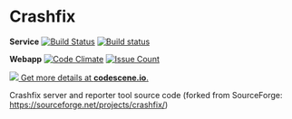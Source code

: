 # Crashfix
**Service**
[![Build Status](https://travis-ci.org/0unit/crashfix.svg?branch=master)](https://travis-ci.org/0unit/crashfix) [![Build status](https://ci.appveyor.com/api/projects/status/b35ow8gfempw3s95?svg=true)](https://ci.appveyor.com/project/0unit/crashfix)

**Webapp**
[![Code Climate](https://codeclimate.com/github/0unit/crashfix/badges/gpa.svg)](https://codeclimate.com/github/0unit/crashfix) [![Issue Count](https://codeclimate.com/github/0unit/crashfix/badges/issue_count.svg)](https://codeclimate.com/github/0unit/crashfix)

[![](https://codescene.io/projects/1116/status.svg) Get more details at **codescene.io**.](https://codescene.io/projects/1116/jobs/latest-successful/results)

Crashfix server and reporter tool source code (forked from SourceForge: https://sourceforge.net/projects/crashfix/)
